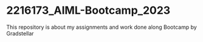 # 2216173_AIML-Bootcamp_2023
This repository is about my assignments and work done along Bootcamp by Gradstellar
